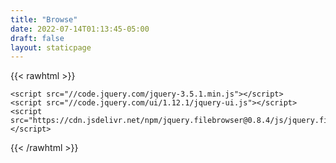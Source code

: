 ```yaml
---
title: "Browse"
date: 2022-07-14T01:13:45-05:00
draft: false
layout: staticpage
---
```

{{< rawhtml >}}
  <!-- Font Awesome -->
  <link rel="stylesheet" href="https://maxcdn.bootstrapcdn.com/font-awesome/4.7.0/css/font-awesome.min.css" integrity="sha384-wvfXpqpZZVQGK6TAh5PVlGOfQNHSoD2xbE+QkPxCAFlNEevoEH3Sl0sibVcOQVnN" crossorigin="anonymous">
  <link rel="stylesheet" href="https://cdn.jsdelivr.net/npm/jquery.filebrowser@0.8.4/css/jquery.filebrowser.min.css">

  <link href="https://code.jquery.com/ui/1.12.1/themes/dark-hive/jquery-ui.css" rel="stylesheet"/>
  <style>

    .content {
      margin-top: 50px;
    }
    .disabled {
        color: currentColor;
        cursor: not-allowed;
        opacity: 0.5;
        text-decoration: none;
    }
  </style>
<div class="content">
    <div id="browser" class="container">
    </div>
  </div>

  <!-- jQuery -->
	<script src="//code.jquery.com/jquery-3.5.1.min.js"></script>
	<script src="//code.jquery.com/ui/1.12.1/jquery-ui.js"></script>
    <script src="https://cdn.jsdelivr.net/npm/jquery.filebrowser@0.8.4/js/jquery.filebrowser.min.js"></script>

  <!-- Tether -->
  <script src="https://cdnjs.cloudflare.com/ajax/libs/tether/1.4.0/js/tether.min.js" integrity="sha384-DztdAPBWPRXSA/3eYEEUWrWCy7G5KFbe8fFjk5JAIxUYHKkDx6Qin1DkWx51bBrb" crossorigin="anonymous"></script>

  <!-- Bootstrap 4 -->
  <script src="https://maxcdn.bootstrapcdn.com/bootstrap/4.0.0-alpha.6/js/bootstrap.min.js" integrity="sha384-vBWWzlZJ8ea9aCX4pEW3rVHjgjt7zpkNpZk+02D9phzyeVkE+jo0ieGizqPLForn" crossorigin="anonymous"></script>
  <script type="application/javascript">
  init_browser = function(data) {
    console.log(data)
    var browse = $('#browser').browse({
        root: '/',
        separator: '/',
        contextmenu: true,
        dir: function(path) {
            return new Promise(function(resolve, reject) {
			     console.log(path)
                 if (path == '/') {
                     resolve(data[""]);
                 } else if (path in data) {
                     resolve(data[path]);
                 } else {
                     reject(); // for cases when you type wrong path in address bar
                 }
             });
        },
        open: function(filename) {
            window.open(filename)
        }
    });
}
  $.get("/file_listing.json", null,init_browser);
  </script>


{{< /rawhtml >}}
